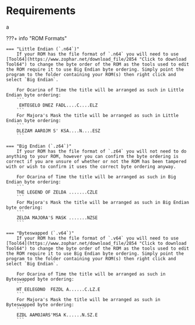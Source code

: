 # Requirements

a

???+ info "ROM Formats"

    === "Little Endian (`.n64`)"
        If your ROM has the file format of `.n64` you will need to use [Tool64](https://www.zophar.net/download_file/2854 "Click to download Tool64") to change the byte order of the ROM as the tools used to edit the ROM require it to use Big Endian byte ordering. Simply point the program to the folder containing your ROM(s) then right click and select `Big Endian`.

        For Ocarina of Time the title will be arranged as such in Little Endian byte ordering:
        ```
         EHTEGELO DNEZ FADL....C....ELZ
        ```
        For Majora's Mask the title will be arranged as such in Little Endian byte ordering:
        ```
        DLEZAM AAROJM S' KSA....N....ESZ
        ```

    === "Big Endian (`.z64`)"
        If your ROM has the file format of `.z64` you will not need to do anything to your ROM, however you can confirm the byte ordering is correct if you are unsure of whether or not the ROM has been tampered with or wish to confirm it uses the correct byte ordering anyway.

        For Ocarina of Time the title will be arranged as such in Big Endian byte ordering:
        ```
        THE LEGEND OF ZELDA .......CZLE
        ```
        For Majora's Mask the title will be arranged as such in Big Endian byte ordering:
        ```
        ZELDA MAJORA'S MASK .......NZSE
        ```

    === "Byteswapped (`.v64`)"
        If your ROM has the file format of `.v64` you will need to use [Tool64](https://www.zophar.net/download_file/2854 "Click to download Tool64") to change the byte order of the ROM as the tools used to edit the ROM require it to use Big Endian byte ordering. Simply point the program to the folder containing your ROM(s) then right click and select `Big Endian`.

        For Ocarina of Time the title will be arranged as such in Byteswapped byte ordering:
        ```
        HT EELEGDNO  FEZDL A......C.LZ.E
        ```
        For Majora's Mask the title will be arranged as such in Byteswapped byte ordering:
        ```
        EZDL AAMOJARS'MSA K......N.SZ.E
        ```